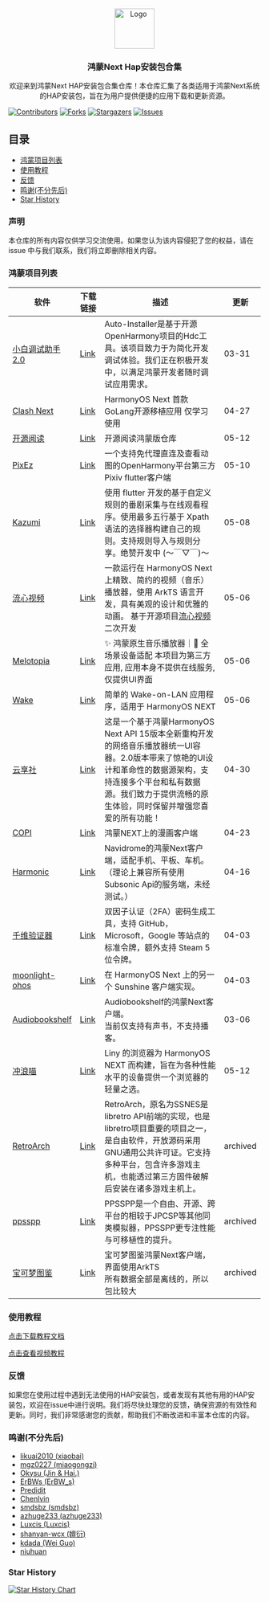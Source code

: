 <!-- PROJECT LOGO -->
<br />

<p align="center">
  <a href="https://github.com/Zitann/HarmonyOS-Haps">
    <img src="https://www.harmonyos.com/resource/image/release2/home/harmonyOS_logo.png" alt="Logo" height="80">
  </a>

  <h3 align="center">鸿蒙Next Hap安装包合集</h3>
  <p align="center">
    欢迎来到鸿蒙Next HAP安装包合集仓库！本仓库汇集了各类适用于鸿蒙Next系统的HAP安装包，旨在为用户提供便捷的应用下载和更新资源。
  </p>

</p>

<!-- PROJECT SHIELDS -->

[![Contributors][contributors-shield]][contributors-url]
[![Forks][forks-shield]][forks-url]
[![Stargazers][stars-shield]][stars-url]
[![Issues][issues-shield]][issues-url]

## 目录
- [鸿蒙项目列表](#鸿蒙项目列表)
- [使用教程](#使用教程)
- [反馈](#反馈)
- [鸣谢(不分先后)](#鸣谢不分先后)
- [Star History](#star-history)

### 声明

本仓库的所有内容仅供学习交流使用。如果您认为该内容侵犯了您的权益，请在 issue 中与我们联系，我们将立即删除相关内容。

### 鸿蒙项目列表

| 软件     | 下载链接            | 描述                                                         | 更新                                                 |
| ------------------- | ------------------------------------------------------------ | ------------------------------------------------------------ | ------------------------------------------------------------ |
| [小白调试助手2.0](https://github.com/likuai2010/auto-installer) | [Link](https://github.com/likuai2010/auto-installer/releases/tag/2.0.0) | Auto-Installer是基于开源OpenHarmony项目的Hdc工具。该项目致力于为简化开发调试体验。我们正在积极开发中，以满足鸿蒙开发者随时调试应用需求。 | 03-31 |
| [Clash Next](https://github.com/xiaobaigroup/hapapp) | [Link](https://github.com/xiaobaigroup/hapapp/releases) | HarmonyOS Next 首款GoLang开源移植应用 仅学习使用             | 04-27|
| [开源阅读](https://github.com/mgz0227/legado-Harmony) | [Link](https://github.com/mgz0227/legado-Harmony/releases) | 开源阅读鸿蒙版仓库 | 05-12|
| [PixEz](https://github.com/bgli100/pixez-flutter-ohos) | [Link](https://github.com/bgli100/pixez-flutter-ohos/releases) | 一个支持免代理直连及查看动图的OpenHarmony平台第三方Pixiv flutter客户端 | 05-10|
| [Kazumi](https://github.com/ErBWs/Kazumi) | [Link](https://github.com/ErBWs/Kazumi/releases) | 使用 flutter 开发的基于自定义规则的番剧采集与在线观看程序。使用最多五行基于 Xpath 语法的选择器构建自己的规则。支持规则导入与规则分享。绝赞开发中 (～￣▽￣)～ | 05-08|
| [流心视频](https://github.com/Yebingiscn/SweetVideo) | [Link](https://github.com/Yebingiscn/SweetVideo/releases) | 一款运行在 HarmonyOS Next 上精致、简约的视频（音乐）播放器，使用 ArkTS 语言开发，具有美观的设计和优雅的动画。 基于开源项目[流心视频](https://gitee.com/lqsxy/sweetvideo/tree/master)二次开发 | 05-06|
| [Melotopia](https://github.com/Chenlvin/Melotopia-HMOS) | [Link](https://github.com/Chenlvin/Melotopia-HMOS/releases) | ✨ 鸿蒙原生音乐播放器｜🚀 全场景设备适配 本项目为第三方应用, 应用本身不提供在线服务, 仅提供UI界面 | 05-06|
| [Wake](https://github.com/azhuge233/Wake-HarmonyOS) | [Link](https://github.com/azhuge233/Wake-HarmonyOS/releases) | 简单的 Wake-on-LAN 应用程序，适用于 HarmonyOS NEXT | 05-06|
| [云享社](https://github.com/Edge-Music/Core) | [Link](https://github.com/Edge-Music/Core/releases) | 这是一个基于鸿蒙HarmonyOS Next API 15版本全新重构开发的网络音乐播放器统一UI容器。2.0版本带来了惊艳的UI设计和革命性的数据源架构，支持连接多个平台和私有数据源。我们致力于提供流畅的原生体验，同时保留并增强您喜爱的所有功能！ | 04-30|
| [COPI](https://github.com/niuhuan/copi-ohos) | [Link](https://github.com/niuhuan/copi-ohos/releases) | 鸿蒙NEXT上的漫画客户端 | 04-23|
| [Harmonic](https://github.com/shanyan-wcx/Harmonic) | [Link](https://github.com/shanyan-wcx/Harmonic/releases) | Navidrome的鸿蒙Next客户端，适配手机、平板、车机。<br />（理论上兼容所有使用Subsonic Api的服务端，未经测试。） | 04-16|
| [千维验证器](https://github.com/kdada/Authenticator) | [Link](https://github.com/kdada/Authenticator/releases) | 双因子认证（2FA）密码生成工具，支持 GitHub，Microsoft，Google 等站点的标准令牌，额外支持 Steam 5 位令牌。 | 04-03|
| [moonlight-ohos](https://gitee.com/smdsbz/moonlight-ohos) | [Link](https://gitee.com/smdsbz/moonlight-ohos/releases) | 在 HarmonyOS Next 上的另一个 Sunshine 客户端实现。 | 04-03|
| [Audiobookshelf](https://github.com/shanyan-wcx/Audiobookshelf-HarmonyOS) | [Link](https://github.com/shanyan-wcx/Audiobookshelf-HarmonyOS/releases) | Audiobookshelf的鸿蒙Next客户端。<br/>当前仅支持有声书，不支持播客。 | 03-06|
| [冲浪喵](https://github.com/awaLiny2333/LinysBrowser_NEXT) | [Link](https://github.com/awaLiny2333/LinysBrowser_NEXT/releases) | Liny 的浏览器为 HarmonyOS NEXT 而构建，旨在为各种性能水平的设备提供一个浏览器的轻量之选。 | 05-12|
| [RetroArch](https://github.com/likuai2010/auto-installer/releases) | [Link](https://github.com/likuai2010/auto-installer/releases/download/0.0.0/RetroArch-default-unsigned.hap) | RetroArch，原名为SSNES是libretro API前端的实现，也是libretro项目重要的项目之一，是自由软件，开放源码采用GNU通用公共许可证。它支持多种平台，包含许多游戏主机，也能透过第三方固件破解后安装在诸多游戏主机上。 | archived |
| [ppsspp](https://github.com/likuai2010/auto-installer/releases) | [Link](https://github.com/likuai2010/auto-installer/releases/download/0.0.0/ppsspp-default-unsigned.hap) | PPSSPP是一个自由、开源、跨平台的相较于JPCSP等其他同类模拟器，PPSSPP更专注性能与可移植性的提升。 | archived |
| [宝可梦图鉴](https://github.com/Luxcis/Pokedex_Next) | [Link](https://github.com/Luxcis/Pokedex_Next/releases) | 宝可梦图鉴鸿蒙Next客户端，界面使用ArkTS<br />所有数据全部是离线的，所以包比较大 | archived |
### 使用教程

[点击下载教程文档](https://github.com/Zitann/HarmonyOS-Haps/raw/refs/heads/main/assets/guide.pdf)

[点击查看视频教程](https://www.bilibili.com/video/BV1hkZ7YnEMd/)


### 反馈

如果您在使用过程中遇到无法使用的HAP安装包，或者发现有其他有用的HAP安装包，欢迎在issue中进行说明。我们将尽快处理您的反馈，确保资源的有效性和更新。同时，我们非常感谢您的贡献，帮助我们不断改进和丰富本仓库的内容。

### 鸣谢(不分先后)


- [likuai2010 (xiaobai)](https://github.com/likuai2010)
- [mgz0227 (miaogongzi)](https://github.com/mgz0227)
- [Okysu (Jin & Hai.)](https://github.com/Okysu)
- [ErBWs (ErBW_s)](https://github.com/ErBWs)
- [Predidit](https://github.com/Predidit)
- [Chenlvin](https://github.com/Chenlvin/)
- [smdsbz (smdsbz)](https://gitee.com/smdsbz)
- [azhuge233 (azhuge233)](https://github.com/azhuge233)
- [Luxcis (Luxcis)](https://github.com/Luxcis)
- [shanyan-wcx (嬗衍)](https://github.com/shanyan-wcx)
- [kdada (Wei Guo)](https://github.com/kdada)
- [niuhuan](https://github.com/niuhuan)

### Star History

[![Star History Chart](https://api.star-history.com/svg?repos=Zitann/HarmonyOS-Haps&type=Date)](https://star-history.com/#Zitann/HarmonyOS-Haps&Date)

<!-- links -->

[your-project-path]:Zitann/HarmonyOS-Haps
[contributors-shield]: https://img.shields.io/github/contributors/Zitann/HarmonyOS-Haps.svg?style=flat-square
[contributors-url]: https://github.com/Zitann/HarmonyOS-Haps/graphs/contributors
[forks-shield]: https://img.shields.io/github/forks/Zitann/HarmonyOS-Haps.svg?style=flat-square
[forks-url]: https://github.com/Zitann/HarmonyOS-Haps/network/members
[stars-shield]: https://img.shields.io/github/stars/Zitann/HarmonyOS-Haps.svg?style=flat-square
[stars-url]: https://github.com/Zitann/HarmonyOS-Haps/stargazers
[issues-shield]: https://img.shields.io/github/issues/Zitann/HarmonyOS-Haps.svg?style=flat-square
[issues-url]: https://img.shields.io/github/issues/Zitann/HarmonyOS-Haps.svg

